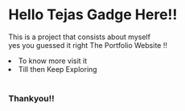 # Hello Tejas Gadge Here!!

<p>This is a project that consists about myself
<br> yes you guessed it right The Portfolio Website !!</p>
<li>To know more visit it</li>
<li>Till then Keep Exploring</li>
<br><h3>Thankyou!!</h3>
